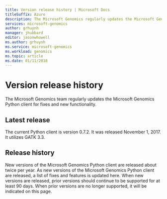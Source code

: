 ```yaml
---
title: Version release history | Microsoft Docs
titleSuffix: Azure
description: The Microsoft Genomics regularly updates the Microsoft Genomics Python client for fixes and new functionality. 
services: microsoft-genomics
author: grhuynh
manager: jhubbard
editor: jasonwhowell
ms.author: grhuynh
ms.service: microsoft-genomics
ms.workload: genomics
ms.topic: article
ms.date: 01/11/2018
---
```


# Version release history
The Microsoft Genomics team regularly updates the Microsoft Genomics Python client for fixes and new functionality. 

## Latest release
The current Python client is version 0.7.2. It was released November 1, 2017. It utilizes GATK 3.3. 


## Release history 
New versions of the Microsoft Genomics Python client are released about twice per year. As new versions of the Microsoft Genomics Python client are released, a list of fixes and features is updated here. When new versions are released, prior versions should continue to be supported for at least 90 days. When prior versions are no longer supported, it will be indicated on this page. 
